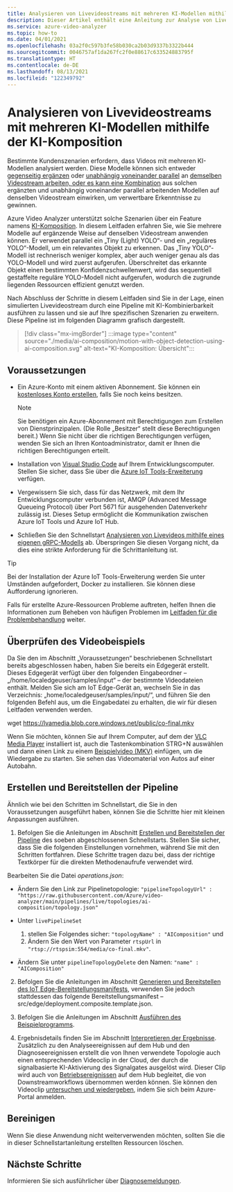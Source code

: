 ```yaml
---
title: Analysieren von Livevideostreams mit mehreren KI-Modellen mithilfe der KI-Komposition
description: Dieser Artikel enthält eine Anleitung zur Analyse von Livevideostreams mit mehreren KI-Modellen mithilfe des Features zur KI-Komposition von Azure Video Analyzer.
ms.service: azure-video-analyzer
ms.topic: how-to
ms.date: 04/01/2021
ms.openlocfilehash: 03a2f0c597b3fe58b030ca2b03d9337b3322b444
ms.sourcegitcommit: 0046757af1da267fc2f0e88617c633524883795f
ms.translationtype: HT
ms.contentlocale: de-DE
ms.lasthandoff: 08/13/2021
ms.locfileid: "122349792"
---
```

# <a name="analyze-live-video-streams-with-multiple-ai-models-using-ai-composition"></a>Analysieren von Livevideostreams mit mehreren KI-Modellen mithilfe der KI-Komposition

Bestimmte Kundenszenarien erfordern, dass Videos mit mehreren KI-Modellen analysiert werden. Diese Modelle können sich entweder [gegenseitig ergänzen](ai-composition-overview.md#sequential-ai-composition) oder [unabhängig voneinander parallel](ai-composition-overview.md#parallel-ai-composition) an [demselben Videostream arbeiten, oder es kann eine Kombination](ai-composition-overview.md#combined-ai-composition) aus solchen ergänzten und unabhängig voneinander parallel arbeitenden Modellen auf denselben Videostream einwirken, um verwertbare Erkenntnisse zu gewinnen.

Azure Video Analyzer unterstützt solche Szenarien über ein Feature namens [KI-Komposition](ai-composition-overview.md). In diesem Leitfaden erfahren Sie, wie Sie mehrere Modelle auf ergänzende Weise auf denselben Videostream anwenden können. Er verwendet parallel ein „Tiny (Light) YOLO“- und ein „reguläres YOLO“-Modell, um ein relevantes Objekt zu erkennen. Das „Tiny YOLO“-Modell ist rechnerisch weniger komplex, aber auch weniger genau als das YOLO-Modell und wird zuerst aufgerufen. Überschreitet das erkannte Objekt einen bestimmten Konfidenzschwellenwert, wird das sequentiell gestaffelte reguläre YOLO-Modell nicht aufgerufen, wodurch die zugrunde liegenden Ressourcen effizient genutzt werden.

Nach Abschluss der Schritte in diesem Leitfaden sind Sie in der Lage, einen simulierten Livevideostream durch eine Pipeline mit KI-Kombinierbarkeit ausführen zu lassen und sie auf Ihre spezifischen Szenarien zu erweitern. Diese Pipeline ist im folgenden Diagramm grafisch dargestellt.

> [!div class="mx-imgBorder"]
> :::image type="content" source="./media/ai-composition/motion-with-object-detection-using-ai-composition.svg" alt-text="KI-Komposition: Übersicht":::
 
## <a name="prerequisites"></a>Voraussetzungen

* Ein Azure-Konto mit einem aktiven Abonnement. Sie können ein [kostenloses Konto erstellen](https://azure.microsoft.com/free/?WT.mc_id=A261C142F), falls Sie noch keins besitzen.

    > [!NOTE]
    > Sie benötigen ein Azure-Abonnement mit Berechtigungen zum Erstellen von Dienstprinzipalen. (Die Rolle „Besitzer“ stellt diese Berechtigungen bereit.) Wenn Sie nicht über die richtigen Berechtigungen verfügen, wenden Sie sich an Ihren Kontoadministrator, damit er Ihnen die richtigen Berechtigungen erteilt.
* Installation von [Visual Studio Code](https://code.visualstudio.com/) auf Ihrem Entwicklungscomputer. Stellen Sie sicher, dass Sie über die [Azure IoT Tools-Erweiterung](https://marketplace.visualstudio.com/items?itemName=vsciot-vscode.azure-iot-tools) verfügen.
* Vergewissern Sie sich, dass für das Netzwerk, mit dem Ihr Entwicklungscomputer verbunden ist, AMQP (Advanced Message Queueing Protocol) über Port 5671 für ausgehenden Datenverkehr zulässig ist. Dieses Setup ermöglicht die Kommunikation zwischen Azure IoT Tools und Azure IoT Hub.
* Schließen Sie den Schnellstart [Analysieren von Livevideos mithilfe eines eigenen gRPC-Modells](analyze-live-video-use-your-model-grpc.md) ab. Überspringen Sie diesen Vorgang nicht, da dies eine strikte Anforderung für die Schrittanleitung ist.

> [!TIP]
> Bei der Installation der Azure IoT Tools-Erweiterung werden Sie unter Umständen aufgefordert, Docker zu installieren. Sie können diese Aufforderung ignorieren.
>
> Falls für erstellte Azure-Ressourcen Probleme auftreten, helfen Ihnen die Informationen zum Beheben von häufigen Problemen im [Leitfaden für die Problembehandlung](troubleshoot.md#common-error-resolutions) weiter.

## <a name="review-the-video-sample"></a>Überprüfen des Videobeispiels

Da Sie den im Abschnitt „Voraussetzungen“ beschriebenen Schnellstart bereits abgeschlossen haben, haben Sie bereits ein Edgegerät erstellt. Dieses Edgegerät verfügt über den folgenden Eingabeordner – „/home/localedgeuser/samples/input“ – der bestimmte Videodateien enthält. Melden Sie sich am IoT Edge-Gerät an, wechseln Sie in das Verzeichnis: „home/localedgeuser/samples/input/“, und führen Sie den folgenden Befehl aus, um die Eingabedatei zu erhalten, die wir für diesen Leitfaden verwenden werden.

wget https://lvamedia.blob.core.windows.net/public/co-final.mkv

Wenn Sie möchten, können Sie auf Ihrem Computer, auf dem der [VLC Media Player](https://www.videolan.org/vlc/) installiert ist, auch die Tastenkombination STRG+N auswählen und dann einen Link zu einem [Beispielvideo (MKV)](https://lvamedia.blob.core.windows.net/public/co-final.mkv) einfügen, um die Wiedergabe zu starten. Sie sehen das Videomaterial von Autos auf einer Autobahn.

## <a name="create-and-deploy-the-pipeline"></a>Erstellen und Bereitstellen der Pipeline

Ähnlich wie bei den Schritten im Schnellstart, die Sie in den Voraussetzungen ausgeführt haben, können Sie die Schritte hier mit kleinen Anpassungen ausführen.

1. Befolgen Sie die Anleitungen im Abschnitt [Erstellen und Bereitstellen der Pipeline](analyze-live-video-use-your-model-grpc.md#create-and-deploy-the-pipeline) des soeben abgeschlossenen Schnellstarts. Stellen Sie sicher, dass Sie die folgenden Einstellungen vornehmen, während Sie mit den Schritten fortfahren. Diese Schritte tragen dazu bei, dass der richtige Textkörper für die direkten Methodenaufrufe verwendet wird.

Bearbeiten Sie die Datei *operations.json*:

* Ändern Sie den Link zur Pipelinetopologie: `"pipelineTopologyUrl" : "https://raw.githubusercontent.com/Azure/video-analyzer/main/pipelines/live/topologies/ai-composition/topology.json"`
* Unter `livePipelineSet`  
   1. stellen Sie Folgendes sicher: `"topologyName" : "AIComposition"` und 
   2. Ändern Sie den Wert von Parameter `rtspUrl` in `"rtsp://rtspsim:554/media/co-final.mkv"`.
    
* Ändern Sie unter `pipelineTopologyDelete` den Namen: `"name" : "AIComposition"`
    
2. Befolgen Sie die Anleitungen im Abschnitt [Generieren und Bereitstellen des IoT Edge-Bereitstellungsmanifests](analyze-live-video-use-your-model-grpc.md#generate-and-deploy-the-iot-edge-deployment-manifest), verwenden Sie jedoch stattdessen das folgende Bereitstellungsmanifest – src/edge/deployment.composite.template.json.

3. Befolgen Sie die Anleitungen im Abschnitt [Ausführen des Beispielprogramms](analyze-live-video-use-your-model-grpc.md#run-the-sample-program).

4. Ergebnisdetails finden Sie im Abschnitt [Interpretieren der Ergebnisse](analyze-live-video-use-your-model-grpc.md#interpret-results). Zusätzlich zu den Analyseereignissen auf dem Hub und den Diagnoseereignissen erstellt die von Ihnen verwendete Topologie auch einen entsprechenden Videoclip in der Cloud, der durch die signalbasierte KI-Aktivierung des Signalgates ausgelöst wird. Dieser Clip wird auch von [Betriebsereignissen](record-event-based-live-video.md#operational-events) auf dem Hub begleitet, die von Downstreamworkflows übernommen werden können. Sie können den Videoclip [untersuchen und wiedergeben](record-event-based-live-video.md#playing-back-the-recording), indem Sie sich beim Azure-Portal anmelden.

## <a name="clean-up"></a>Bereinigen

Wenn Sie diese Anwendung nicht weiterverwenden möchten, sollten Sie die in dieser Schnellstartanleitung erstellten Ressourcen löschen.

## <a name="next-steps"></a>Nächste Schritte

Informieren Sie sich ausführlicher über [Diagnosemeldungen](monitor-log-edge.md).
